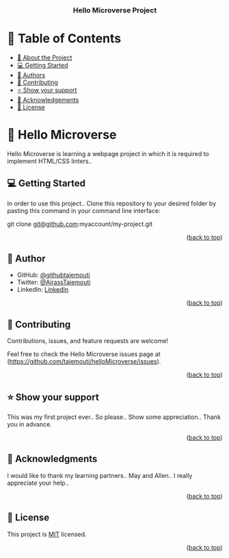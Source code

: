 <a name="readme-top"></a>

<div align="center">
    <h3><b>Hello Microverse Project</b></h3>
</div>


# 📗 Table of Contents

- [📖 About the Project](#about-project)
- [💻 Getting Started](#getting-started)
- [👥 Authors](#authors)
- [🤝 Contributing](#contributing)
- [⭐️ Show your support](#support)
- [🙏 Acknowledgements](#acknowledgements)
- [📝 License](#license)


# 📖 Hello Microverse <a name="about-project"></a>

Hello Microverse is learning a webpage project in which it is required to implement HTML/CSS linters..


## 💻 Getting Started <a name="getting-started"></a>

In order to use this project.. Clone this repository to your desired folder by pasting this command in your command line interface:

  git clone git@github.com:myaccount/my-project.git

<p align="right">(<a href="#readme-top">back to top</a>)</p>


## 👥 Author <a name="authors"></a>

- GitHub: [@githubtajemouti](https://github.com/tajemouti)
- Twitter: [@AjrassTajemouti](https://twitter.com/AjrassTajemouti)
- LinkedIn: [LinkedIn](https://linkedin.com/in/ajrass)

<p align="right">(<a href="#readme-top">back to top</a>)</p>


## 🤝 Contributing <a name="contributing"></a>

Contributions, issues, and feature requests are welcome!

Feel free to check the Hello Microverse issues page at (https://github.com/tajemouti/helloMicroverse/issues).

<p align="right">(<a href="#readme-top">back to top</a>)</p>


## ⭐️ Show your support <a name="support"></a>

This was my first project ever.. So please.. Show some appreciation.. Thank you in advance.

<p align="right">(<a href="#readme-top">back to top</a>)</p>


## 🙏 Acknowledgments <a name="acknowledgements"></a>

I would like to thank my learning partners.. May and Allen.. I really appreciate your help..

<p align="right">(<a href="#readme-top">back to top</a>)</p>


## 📝 License <a name="license"></a>

This project is [MIT](MIT.md) licensed.

<p align="right">(<a href="#readme-top">back to top</a>)</p>